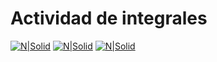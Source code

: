 # Actividad de integrales

[![N|Solid](https://img.shields.io/badge/Equipo-5-brightgreen.svg)](https://nodesource.com/products/nsolid) [![N|Solid](https://img.shields.io/badge/Actividad-4-red.svg)](https://nodesource.com/products/nsolid)   [![N|Solid](https://img.shields.io/badge/Materia-DHPC-ED7102.svg)](https://nodesource.com/products/nsolid) 

